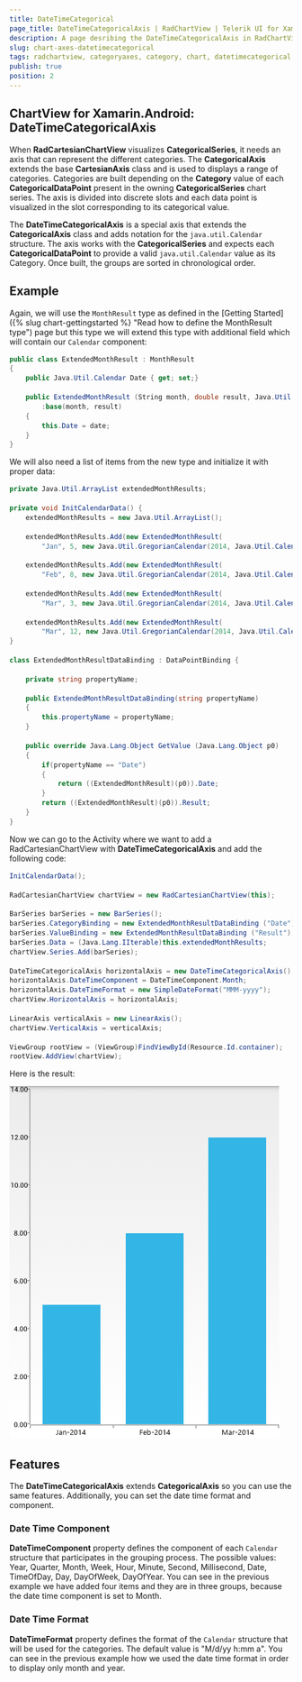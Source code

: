 ```yaml
---
title: DateTimeCategorical
page_title: DateTimeCategoricalAxis | RadChartView | Telerik UI for Xamarin.Android Documentation
description: A page desribing the DateTimeCategoricalAxis in RadChartView for Android. This article explains the most important things you need to know before using Category axes.
slug: chart-axes-datetimecategorical
tags: radchartview, categoryaxes, category, chart, datetimecategorical
publish: true
position: 2
---
```


## ChartView for Xamarin.Android: DateTimeCategoricalAxis

When **RadCartesianChartView** visualizes **CategoricalSeries**, it needs an axis that can represent the different categories. The **CategoricalAxis** extends the base **CartesianAxis** class and is used to displays a range of categories. Categories are built depending on the **Category** value of each **CategoricalDataPoint** present in the owning **CategoricalSeries** chart series. The axis is divided into discrete slots and each data point is visualized in the slot corresponding to its categorical value.

The **DateTimeCategoricalAxis** is a special axis that extends the **CategoricalAxis** class and adds notation for the `java.util.Calendar` structure. The axis works with the **CategoricalSeries** and expects each **CategoricalDataPoint** to provide a valid `java.util.Calendar` value as its Category. Once built, the groups are sorted in chronological order.

## Example

Again, we will use the `MonthResult` type as defined in the [Getting Started]({% slug chart-gettingstarted %} "Read how to define the MonthResult type") page but this type we will extend this type
with additional field which will contain our `Calendar` component:


```C#
public class ExtendedMonthResult : MonthResult
{
	public Java.Util.Calendar Date { get; set;}

	public ExtendedMonthResult (String month, double result, Java.Util.Calendar date)
		:base(month, result)
	{
		this.Date = date;
	}
}
```

We will also need a list of items from the new type and initialize it with proper data:


```C#
private Java.Util.ArrayList extendedMonthResults;

private void InitCalendarData() {
	extendedMonthResults = new Java.Util.ArrayList();

	extendedMonthResults.Add(new ExtendedMonthResult(
		"Jan", 5, new Java.Util.GregorianCalendar(2014, Java.Util.Calendar.January, 5)));
		
	extendedMonthResults.Add(new ExtendedMonthResult(
		"Feb", 8, new Java.Util.GregorianCalendar(2014, Java.Util.Calendar.February, 8)));
		
	extendedMonthResults.Add(new ExtendedMonthResult(
		"Mar", 3, new Java.Util.GregorianCalendar(2014, Java.Util.Calendar.March, 3)));
		
	extendedMonthResults.Add(new ExtendedMonthResult(
		"Mar", 12, new Java.Util.GregorianCalendar(2014, Java.Util.Calendar.March, 22)));
}

class ExtendedMonthResultDataBinding : DataPointBinding {

	private string propertyName;

	public ExtendedMonthResultDataBinding(string propertyName)
	{
		this.propertyName = propertyName;
	}

	public override Java.Lang.Object GetValue (Java.Lang.Object p0)
	{
		if(propertyName == "Date")
		{
			return ((ExtendedMonthResult)(p0)).Date;
		}
		return ((ExtendedMonthResult)(p0)).Result;
	}
}
```

Now we can go to the Activity where we want to add a RadCartesianChartView with **DateTimeCategoricalAxis** and add the following code:

```C#
InitCalendarData();

RadCartesianChartView chartView = new RadCartesianChartView(this);

BarSeries barSeries = new BarSeries();
barSeries.CategoryBinding = new ExtendedMonthResultDataBinding ("Date");
barSeries.ValueBinding = new ExtendedMonthResultDataBinding ("Result");
barSeries.Data = (Java.Lang.IIterable)this.extendedMonthResults;
chartView.Series.Add(barSeries);

DateTimeCategoricalAxis horizontalAxis = new DateTimeCategoricalAxis();
horizontalAxis.DateTimeComponent = DateTimeComponent.Month;
horizontalAxis.DateTimeFormat = new SimpleDateFormat("MMM-yyyy");
chartView.HorizontalAxis = horizontalAxis;

LinearAxis verticalAxis = new LinearAxis();
chartView.VerticalAxis = verticalAxis;

ViewGroup rootView = (ViewGroup)FindViewById(Resource.Id.container);
rootView.AddView(chartView);
```

Here is the result:

![TelerikUI-Chart-Axes-DateTimeCategorical](images/chart-axes-datetimecategorical-1.png "Demo of Cartesian chart with DateTimeCategoricalAxis.")

## Features

The **DateTimeCategoricalAxis** extends **CategoricalAxis** so you can use the same features. Additionally, you can set the date time format and component.

### Date Time Component

**DateTimeComponent** property defines the component of each `Calendar` structure that participates in the grouping process. The possible values: Year, Quarter, Month, Week, Hour, Minute, Second, Millisecond, Date, TimeOfDay, Day, DayOfWeek, DayOfYear. You can see in the previous example we have added four items and they are in three groups, because the date time component is set to Month.

### Date Time Format

**DateTimeFormat** property defines the format of the `Calendar` structure that will be used for the categories. The default value is "M/d/yy h:mm a". You can see in the previous example how we used the date time format in order to display only month and year.
